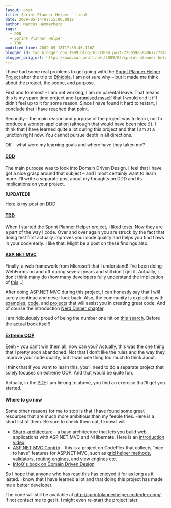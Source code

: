 ```yaml
---
layout: post
title: Sprint Planner Helper – final
date: 2009-05-14T08:15:00.001Z
author: Marcus Hammarberg
tags:
  - DDD
  - Sprint Planner Helper
  - TDD
modified_time: 2009-05-18T17:30:40.116Z
blogger_id: tag:blogger.com,1999:blog-36533086.post-2750598584067777240
blogger_orig_url: https://www.marcusoft.net/2009/05/sprint-planner-helper-final.html
---
```


I have had some real problems to get going with the [Sprint Planner Helper Project](https://www.marcusoft.net/search/label/Sprint%20Planner%20Helper) after the trip to [Ethiopia](https://www.marcusoft.net/2009/05/pictures-from-ethopia.html). I am not sure why – but it made me think about the project, the scope, and purpose.

First and foremost – I am not working, I am on parental leave. That means this is my spare time project and I [promised myself](https://www.marcusoft.net/2009/01/what-to-do-now-sprint-planner-helper.html) that I would end it if I didn’t feel up to it for some reason. Since I have found it hard to restart, I conclude that I have reached that point.

Secondly – the main reason and purpose of the project was to learn, not to produce a wonder-application (although that would have been nice :)). I think that I have learned quite a lot during this project and that I am at a junction right now. You cannot pursue depth in all directions.

OK – what were my learning goals and where have they taken me?

#### [DDD](http://en.wikipedia.org/wiki/Domain-driven_design)

The main purpose was to look into Domain Driven Design. I feel that I have got a nice grasp around that subject – and I most certainly want to learn more. I’ll write a separate post about my thoughts on DDD and its implications on your project.

**[UPDATED]**

[Here is my post on DDD](https://www.marcusoft.net/2009/05/ddd-whats-deal.html)

#### [TDD](http://en.wikipedia.org/wiki/Test-driven_development)

When I started the Sprint Planner Helper project, I liked tests. Now they are a part of the way I code. Over and over again you are struck by the fact that doing test first actually improves your code quality and helps you find flaws in your code early. I like that. Might be a post on these findings also.

#### [ASP.NET MVC](http://www.asp.net/mvc/)

Finally, a web framework from Microsoft that I understand! I’ve been doing WebForms on and off during several years and still don’t get it. Actually, I don’t think many do (how many developers fully understand the implication of [this](http://emanish.googlepages.com/Asp.Net2.0Lifecycle.PNG)…)

After doing ASP.NET MVC during this project, I can honestly say that I will surely continue and never look back. Also, the community is exploding with [examples](http://blogs.msdn.com/brada/archive/2008/01/29/asp-net-mvc-example-application-over-northwind-with-the-entity-framework.aspx), [code](http://www.codeplex.com/MVCContrib), and [projects](http://code.google.com/p/sharp-architecture/) that will assist you in creating great code. And of course the introduction [Nerd Dinner chapter](https://www.marcusoft.net/2009/03/aspnet-mvc-nerd-dinner-example.html).

I am ridiculously proud of being the number one hit on [this search](http://www.google.com/search?hl=en&q=nerd+dinner+mvc&meta=). Before the actual book itself!

#### [Extreme OOP](http://milano-xpug.pbwiki.com/f/10080616-extreme-oop.pdf)

Eeeh – you can’t win them all, now can you? Actually, this was the one thing that I pretty soon abandoned. Not that I don’t like the rules and the way they improve your code quality, but it was one thing too much to think about.

I think that if you want to learn this, you’ll need to do a separate project that solely focuses on extreme OOP. And that would be quite fun.

Actually, in the [PDF](http://milano-xpug.pbwiki.com/f/10080616-extreme-oop.pdf) I am linking to above, you find an exercise that’ll get you started.

#### Where to go now

Some other reasons for me to stop is that I have found some great resources that are much more ambitious than my feeble tries. Here is a short list of them. Be sure to check them out, I know I will:

- [Sharp-architecture](http://code.google.com/p/sharp-architecture/) – a base architecture that lets you build web applications with ASP.NET MVC and NHibernate. Here is an [introduction video](http://dimecasts.net/Casts/CastDetails/75).
- [ASP.NET MVC Contrib](http://www.codeplex.com/MVCContrib) – this is a project on CodePlex that collects “nice to have” features for ASP.NET MVC, such as [grid helper methods](http://mvccontrib.codeplex.com/Wiki/View.aspx?title=Grid&referringTitle=Home), [validators](http://www.codeplex.com/xval), [routing engines](http://mvccontrib.codeplex.com/Wiki/View.aspx?title=Routing&referringTitle=Home), and [view engines](http://mvccontrib.codeplex.com/Wiki/View.aspx?title=Brail&referringTitle=Home) etc.
- [InfoQ's book on Domain Driven Design](http://www.infoq.com/presentations/model-to-work-evans)

So I hope that anyone who has read this has enjoyed it for as long as it lasted. I know that I have learned a lot and that doing this project has made me a better developer.

The code will still be available at <http://sprintplannerhelper.codeplex.com/>, if not contact me to get it. I might even re-start the project later.
